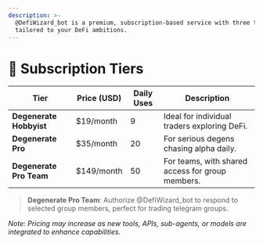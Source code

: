```yaml
---
description: >-
  @DefiWizard_bot is a premium, subscription-based service with three tiers
  tailored to your DeFi ambitions.
---
```


# 🥇 Subscription Tiers

| Tier                    | Price (USD) | Daily Uses | Description                                      |
| ----------------------- | ----------- | ---------- | ------------------------------------------------ |
| **Degenerate Hobbyist** | $19/month   | 9          | Ideal for individual traders exploring DeFi.     |
| **Degenerate Pro**      | $35/month   | 20         | For serious degens chasing alpha daily.          |
| **Degenerate Pro Team** | $149/month  | 50         | For teams, with shared access for group members. |

> **Degenerate Pro Team**: Authorize @DefiWizard\_bot to respond to selected group members, perfect for trading telegram groups.

_Note: Pricing may increase as new tools, APIs, sub-agents, or models are integrated to enhance capabilities._
